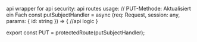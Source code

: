 api wrapper for api security:
api routes usage:
// PUT-Methode: Aktualisiert ein Fach
const putSubjectHandler = async (req: Request, session: any, params: { id: string }) => {
    //api logic
}

export const PUT = protectedRoute(putSubjectHandler);